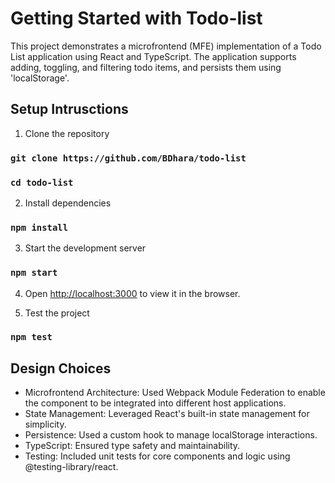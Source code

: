 # Getting Started with Todo-list

This project demonstrates a microfrontend (MFE) implementation of a Todo List application using React and TypeScript. The application supports adding, toggling, and filtering todo items, and persists them using 'localStorage'.

## Setup Intrusctions

1. Clone the repository

### `git clone https://github.com/BDhara/todo-list`
### `cd todo-list`

2. Install dependencies

### `npm install`

3. Start the development server

### `npm start`

4. Open [http://localhost:3000](http://localhost:3000) to view it in the browser.

5. Test the project

### `npm test`

## Design Choices

- Microfrontend Architecture: Used Webpack Module Federation to enable the component to be integrated into different host applications.
- State Management: Leveraged React's built-in state management for simplicity.
- Persistence: Used a custom hook to manage localStorage interactions.
- TypeScript: Ensured type safety and maintainability.
- Testing: Included unit tests for core components and logic using @testing-library/react.